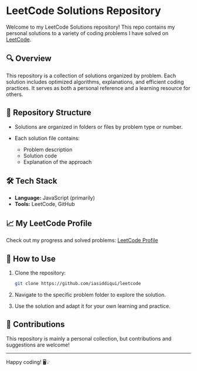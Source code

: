 # LeetCode Solutions Repository

Welcome to my LeetCode Solutions repository! This repo contains my personal solutions to a variety of coding problems I have solved on [LeetCode](https://leetcode.com/u/cOxmnTOEvM/).

## 🔍 Overview

This repository is a collection of solutions organized by problem. Each solution includes optimized algorithms, explanations, and efficient coding practices. It serves as both a personal reference and a learning resource for others.

## 📂 Repository Structure

* Solutions are organized in folders or files by problem type or number.
* Each solution file contains:

  * Problem description
  * Solution code
  * Explanation of the approach

## 🛠 Tech Stack

* **Language:** JavaScript (primarily)
* **Tools:** LeetCode, GitHub

## 📈 My LeetCode Profile

Check out my progress and solved problems: [LeetCode Profile](https://leetcode.com/u/cOxmnTOEvM/)

## 🚀 How to Use

1. Clone the repository:

   ```bash
   git clone https://github.com/iasiddiqui/leetcode
   ```
2. Navigate to the specific problem folder to explore the solution.
3. Use the solution and adapt it for your own learning and practice.

## 🌟 Contributions

This repository is mainly a personal collection, but contributions and suggestions are welcome!


---

Happy coding! 🖥️💡
